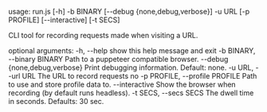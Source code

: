 usage: run.js [-h] -b BINARY [--debug {none,debug,verbose}] -u URL
              [-p PROFILE] [--interactive] [-t SECS]

CLI tool for recording requests made when visiting a URL.

optional arguments:
  -h, --help            show this help message and exit
  -b BINARY, --binary BINARY
                        Path to a puppeteer compatible browser.
  --debug {none,debug,verbose}
                        Print debugging information. Default: none.
  -u URL, --url URL     The URL to record requests no
  -p PROFILE, --profile PROFILE
                        Path to use and store profile data to.
  --interactive         Show the browser when recording (by default runs
                        headless).
  -t SECS, --secs SECS  The dwell time in seconds. Defaults: 30 sec.
